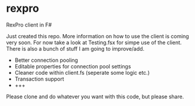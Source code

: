 rexpro
======

RexPro client in F#

Just created this repo. More information on how to use the client is coming very soon.
For now take a look at Testing.fsx for simpe use of the client.
There is also a bunch of stuff I am going to improve/add.
- Better connection pooling
- Editable properties for connection pool settings
- Cleaner code within client.fs (seperate some logic etc.)
- Transaction support
- +++

Please clone and do whatever you want with this code, but please share.

